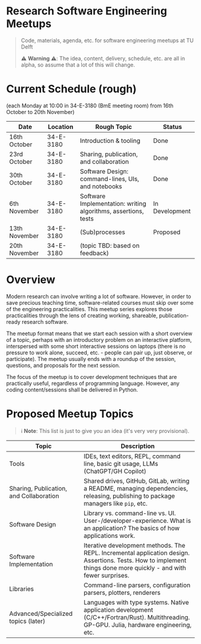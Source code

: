 # Research Software Engineering Meetups

> Code, materials, agenda, etc. for software engineering meetups at TU Delft
>
> ⚠️ **Warning** ⚠️: The idea, content, delivery, schedule, etc. are all in alpha,
> so assume that a lot of this will change.


# Current Schedule (rough)

(each Monday at 10:00 in 34-E-3180 (BmE meeting room) from 16th October to 20th November)

| Date | Location | Rough Topic | Status |
| - | - | - | - |
| 16th October | 34-E-3180 | Introduction & tooling | Done |
| 23rd October | 34-E-3180 | Sharing, publication, and collaboration | Done |
| 30th October | 34-E-3180 | Software Design: command-lines, UIs, and notebooks | Done |
| 6th November | 34-E-3180 | Software Implementation: writing algorithms, assertions, tests | In Development |
| 13th November | 34-E-3180 | (Sub)processes | Proposed |
| 20th November | 34-E-3180 | (topic TBD: based on feedback) | |


# Overview

Modern research can involve writing a lot of software. However, in order to save precious teaching time, software-related courses must skip over some of the engineering practicalities. This meetup series explores those practicalities through the lens of creating working, shareable, publication-ready research software.

The meetup format means that we start each session with a short overview of a topic, perhaps with an introductory problem on an interactive platform, interspersed with some short interactive sessions on laptops (there is no pressure to work alone, succeed, etc. - people can pair up, just observe, or participate). The meetup usually ends with a roundup of the session, questions, and proposals for the next session.

The focus of the meetup is to cover development techniques that are practically useful, regardless of programming language. However, any coding content/sessions shall be delivered in Python.


# Proposed Meetup Topics

> ℹ️ **Note**: This list is just to give you an idea (it's very very provisional).

| Topic | Description |
| ----- | ----------- |
| Tools | IDEs, text editors, REPL, command line, basic git usage, LLMs (ChatGPT/GH Copilot) |
| Sharing, Publication, and Collaboration | Shared drives, GitHub, GitLab, writing a README, managing dependencies, releasing, publishing to package managers like `pip`, etc. |
| Software Design | Library vs. command-line vs. UI. User-/developer-experience. What is an application? The basics of how applications work. |
| Software Implementation | Iterative development methods. The REPL. Incremental application design. Assertions. Tests. How to implement things done more quickly - and with fewer surprises. |
| Libraries | Command-line parsers, configuration parsers, plotters, renderers |
| Advanced/Specialized topics (later) | Languages with type systems. Native application development (C/C++/Fortran/Rust). Multithreading. GP-GPU. Julia, hardware engineering, etc. |

